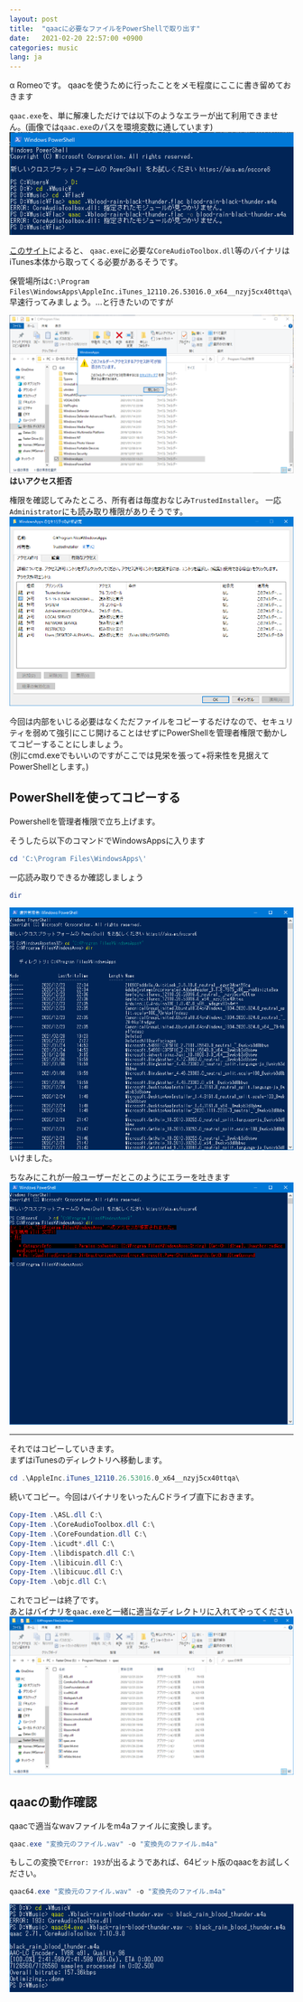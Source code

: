```yaml
---
layout: post
title:  "qaacに必要なファイルをPowerShellで取り出す"
date:   2021-02-20 22:57:00 +0900
categories: music
lang: ja
---
```


α Romeoです。
qaacを使うために行ったことをメモ程度にここに書き留めておきます

`qaac.exe`を、単に解凍しただけでは以下のようなエラーが出て利用できません。(画像では`qaac.exe`のパスを環境変数に通しています)  
![qaac_failed](/images/posts/2021-02/qaac_failed.png)

[このサイト](https://chiyosuke.blogspot.com/2018/11/qaaccoreaudiotoolboxdll.html)によると、 `qaac.exe`に必要な`CoreAudioToolbox.dll`等のバイナリはiTunes本体から取ってくる必要があるそうです。

保管場所は`C:\Program Files\WindowsApps\AppleInc.iTunes_12110.26.53016.0_x64__nzyj5cx40ttqa\`  
早速行ってみましょう。…と行きたいのですが

![windowsapps_denied](/images/posts/2021-02/windowsapps_denied.png)  
**はいアクセス拒否**

権限を確認してみたところ、所有者は毎度おなじみ`TrustedInstaller`。
一応`Administrator`にも読み取り権限がありそうです。
![windowsapps_perms](/images/posts/2021-02/windowsapps_perms.png)

今回は内部をいじる必要はなくただファイルをコピーするだけなので、セキュリティを弱めて強引にこじ開けることはせずにPowerShellを管理者権限で動かしてコピーすることにしましょう。  
(別にcmd.exeでもいいのですがここでは見栄を張って+将来性を見据えてPowerShellとします。)

## PowerShellを使ってコピーする

Powershellを管理者権限で立ち上げます。

そうしたら以下のコマンドでWindowsAppsに入ります
```powershell
cd 'C:\Program Files\WindowsApps\'
```

一応読み取りできるか確認しましょう
```powershell
dir
```
![powershell_dir](/images/posts/2021-02/powershell_dir.png)  
いけました。

ちなみにこれが一般ユーザーだとこのようにエラーを吐きます  
![powershell_dir](/images/posts/2021-02/powershell_not_admin.png) 

---

それではコピーしていきます。  
まずはiTunesのディレクトリへ移動します。

```powershell
cd .\AppleInc.iTunes_12110.26.53016.0_x64__nzyj5cx40ttqa\
```

続いてコピー。今回はバイナリをいったんCドライブ直下におきます。

```powershell
Copy-Item .\ASL.dll C:\
Copy-Item .\CoreAudioToolbox.dll C:\
Copy-Item .\CoreFoundation.dll C:\
Copy-Item .\icudt*.dll C:\
Copy-Item .\libdispatch.dll C:\
Copy-Item .\libicuin.dll C:\
Copy-Item .\libicuuc.dll C:\
Copy-Item .\objc.dll C:\
```

これでコピーは終了です。  
あとはバイナリを`qaac.exe`と一緒に適当なディレクトリに入れてやってください  
![qaac_dir](/images/posts/2021-02/qaac_bin.png)

## qaacの動作確認

qaacで適当なwavファイルをm4aファイルに変換します。

```powershell
qaac.exe "変換元のファイル.wav" -o "変換先のファイル.m4a"
```
もしこの変換で`Error: 193`が出るようであれば、64ビット版のqaacをお試しください。
```powershell
qaac64.exe "変換元のファイル.wav" -o "変換先のファイル.m4a"
```
![qaac_success](/images/posts/2021-02/qaac_success.png)
